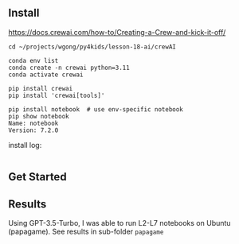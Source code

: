 
## Install
https://docs.crewai.com/how-to/Creating-a-Crew-and-kick-it-off/

```
cd ~/projects/wgong/py4kids/lesson-18-ai/crewAI

conda env list
conda create -n crewai python=3.11
conda activate crewai

pip install crewai
pip install 'crewai[tools]'

pip install notebook  # use env-specific notebook
pip show notebook
Name: notebook
Version: 7.2.0

```

install log:
```

```

## Get Started


## Results
Using GPT-3.5-Turbo, I was able to run L2-L7 notebooks on Ubuntu (papagame). See results in sub-folder `papagame`